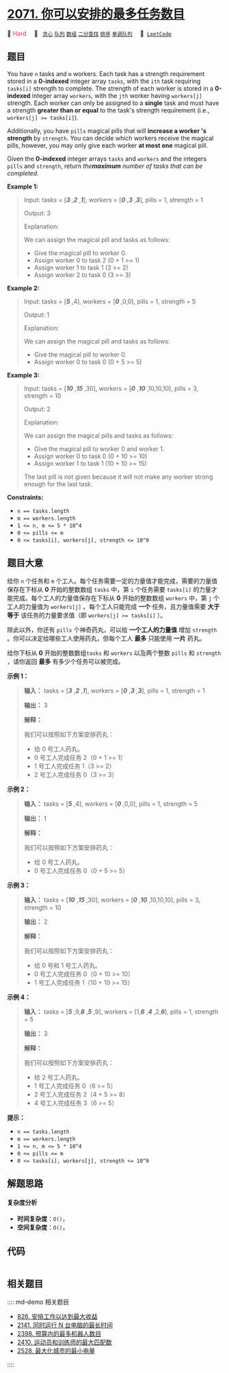 # [2071. 你可以安排的最多任务数目](https://leetcode.com/problems/maximum-number-of-tasks-you-can-assign)

🔴 <font color=#ff334b>Hard</font>&emsp; 🔖&ensp; [`贪心`](/leetcode/outline/tag/greedy.md) [`队列`](/leetcode/outline/tag/queue.md) [`数组`](/leetcode/outline/tag/array.md) [`二分查找`](/leetcode/outline/tag/binary-search.md) [`排序`](/leetcode/outline/tag/sorting.md) [`单调队列`](/leetcode/outline/tag/monotonic-queue.md)&emsp; 🔗&ensp;[`LeetCode`](https://leetcode.com/problems/maximum-number-of-tasks-you-can-assign)


## 题目

You have `n` tasks and `m` workers. Each task has a strength requirement
stored in a **0-indexed** integer array `tasks`, with the `ith` task requiring
`tasks[i]` strength to complete. The strength of each worker is stored in a
**0-indexed** integer array `workers`, with the `jth` worker having
`workers[j]` strength. Each worker can only be assigned to a **single** task
and must have a strength **greater than or equal** to the task's strength
requirement (i.e., `workers[j] >= tasks[i]`).

Additionally, you have `pills` magical pills that will **increase a worker 's
strength** by `strength`. You can decide which workers receive the magical
pills, however, you may only give each worker **at most one** magical pill.

Given the **0-indexed** integer arrays `tasks` and `workers` and the integers
`pills` and `strength`, return _the**maximum** number of tasks that can be
completed._



**Example 1:**

> Input: tasks = [_**3**_ ,_**2**_ ,_**1**_], workers = [_**0**_ ,_**3**_ ,_**3**_], pills = 1, strength = 1
> 
> Output: 3
> 
> Explanation:
> 
> We can assign the magical pill and tasks as follows:
> - Give the magical pill to worker 0.
> - Assign worker 0 to task 2 (0 + 1 >= 1)
> - Assign worker 1 to task 1 (3 >= 2)
> - Assign worker 2 to task 0 (3 >= 3)

**Example 2:**

> Input: tasks = [_**5**_ ,4], workers = [_**0**_ ,0,0], pills = 1, strength = 5
> 
> Output: 1
> 
> Explanation:
> 
> We can assign the magical pill and tasks as follows:
> - Give the magical pill to worker 0.
> - Assign worker 0 to task 0 (0 + 5 >= 5)

**Example 3:**

> Input: tasks = [_**10**_ ,_**15**_ ,30], workers = [_**0**_ ,_**10**_ ,10,10,10], pills = 3, strength = 10
> 
> Output: 2
> 
> Explanation:
> 
> We can assign the magical pills and tasks as follows:
> - Give the magical pill to worker 0 and worker 1.
> - Assign worker 0 to task 0 (0 + 10 >= 10)
> - Assign worker 1 to task 1 (10 + 10 >= 15)
> 
> The last pill is not given because it will not make any worker strong enough for the last task.

**Constraints:**

  * `n == tasks.length`
  * `m == workers.length`
  * `1 <= n, m <= 5 * 10^4`
  * `0 <= pills <= m`
  * `0 <= tasks[i], workers[j], strength <= 10^9`


## 题目大意

给你 `n` 个任务和 `m` 个工人。每个任务需要一定的力量值才能完成，需要的力量值保存在下标从 **0**  开始的整数数组 `tasks` 中，第
`i` 个任务需要 `tasks[i]` 的力量才能完成。每个工人的力量值保存在下标从 **0**  开始的整数数组 `workers` 中，第 `j`
个工人的力量值为 `workers[j]` 。每个工人只能完成 **一个**  任务，且力量值需要 **大于等于**  该任务的力量要求值（即
`workers[j] >= tasks[i]` ）。

除此以外，你还有 `pills` 个神奇药丸，可以给 **一个工人的力量值**  增加 `strength` 。你可以决定给哪些工人使用药丸，但每个工人
**最多**  只能使用 **一片**  药丸。

给你下标从 **0**  开始的整数数组`tasks` 和 `workers` 以及两个整数 `pills` 和 `strength` ，请你返回
**最多**  有多少个任务可以被完成。



**示例 1：**

> 
> 
> 
> 
> 
> **输入：** tasks = [_**3**_ ,_**2**_ ,_**1**_], workers = [_**0**_ ,_**3**_ ,_**3**_], pills = 1, strength = 1
> 
> **输出：** 3
> 
> **解释：**
> 
> 我们可以按照如下方案安排药丸：
> - 给 0 号工人药丸。
> - 0 号工人完成任务 2（0 + 1 >= 1）
> - 1 号工人完成任务 1（3 >= 2）
> - 2 号工人完成任务 0（3 >= 3）
> 
> 

**示例 2：**

> 
> 
> 
> 
> 
> **输入：** tasks = [_**5**_ ,4], workers = [_**0**_ ,0,0], pills = 1, strength = 5
> 
> **输出：** 1
> 
> **解释：**
> 
> 我们可以按照如下方案安排药丸：
> - 给 0 号工人药丸。
> - 0 号工人完成任务 0（0 + 5 >= 5）
> 
> 

**示例 3：**

> 
> 
> 
> 
> 
> **输入：** tasks = [_**10**_ ,_**15**_ ,30], workers = [_**0**_ ,_**10**_ ,10,10,10], pills = 3, strength = 10
> 
> **输出：** 2
> 
> **解释：**
> 
> 我们可以按照如下方案安排药丸：
> - 给 0 号和 1 号工人药丸。
> - 0 号工人完成任务 0（0 + 10 >= 10）
> - 1 号工人完成任务 1（10 + 10 >= 15）
> 
> 

**示例 4：**

> 
> 
> 
> 
> 
> **输入：** tasks = [_**5**_ ,9,_**8**_ ,_**5**_ ,9], workers = [1,_**6**_ ,_**4**_ ,2,_**6**_], pills = 1, strength = 5
> 
> **输出：** 3
> 
> **解释：**
> 
> 我们可以按照如下方案安排药丸：
> - 给 2 号工人药丸。
> - 1 号工人完成任务 0（6 >= 5）
> - 2 号工人完成任务 2（4 + 5 >= 8）
> - 4 号工人完成任务 3（6 >= 5）
> 
> 



**提示：**

  * `n == tasks.length`
  * `m == workers.length`
  * `1 <= n, m <= 5 * 10^4`
  * `0 <= pills <= m`
  * `0 <= tasks[i], workers[j], strength <= 10^9`


## 解题思路

#### 复杂度分析

- **时间复杂度**：`O()`，
- **空间复杂度**：`O()`，

## 代码

```javascript

```

## 相关题目

:::: md-demo 相关题目
- [826. 安排工作以达到最大收益](https://leetcode.com/problems/most-profit-assigning-work)
- [2141. 同时运行 N 台电脑的最长时间](https://leetcode.com/problems/maximum-running-time-of-n-computers)
- [2398. 预算内的最多机器人数目](https://leetcode.com/problems/maximum-number-of-robots-within-budget)
- [2410. 运动员和训练师的最大匹配数](https://leetcode.com/problems/maximum-matching-of-players-with-trainers)
- [2528. 最大化城市的最小电量](https://leetcode.com/problems/maximize-the-minimum-powered-city)

::::
